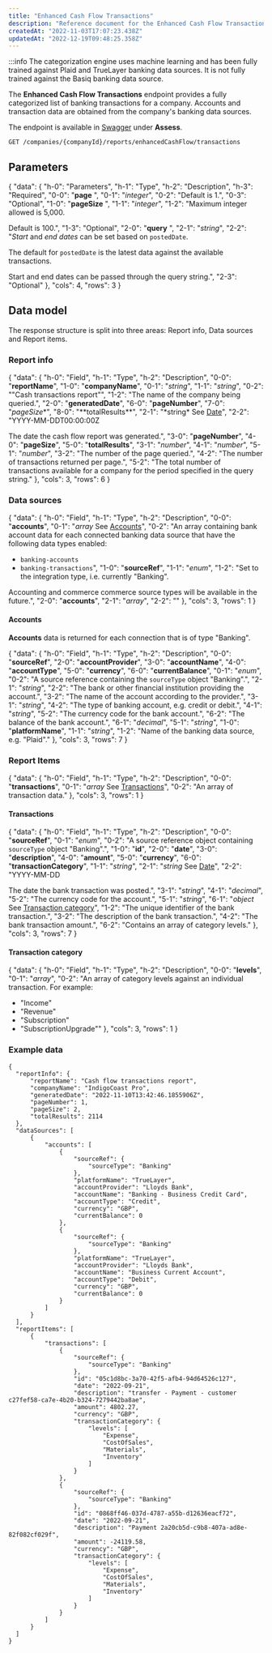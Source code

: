 ```yaml
---
title: "Enhanced Cash Flow Transactions"
description: "Reference document for the Enhanced Cash Flow Transactions endpoint"
createdAt: "2022-11-03T17:07:23.438Z"
updatedAt: "2022-12-19T09:48:25.358Z"
---
```


:::info
The categorization engine uses machine learning and has been fully trained against Plaid and TrueLayer banking data sources. It is not fully trained against the Basiq banking data source.

The **Enhanced Cash Flow Transactions** endpoint provides a fully categorized list of banking transactions for a company. Accounts and transaction data are obtained from the company's banking data sources.

The endpoint is available in <a className="external" href="https://api.codat.io/swagger/index.html#/Assess/get_companies__companyId__reports_enhancedCashFlow_transactions" target="_blank">Swagger</a> under **Assess**.

`GET /companies/{companyId}/reports/enhancedCashFlow/transactions`

## Parameters


{
"data": {
"h-0": "Parameters",
"h-1": "Type",
"h-2": "Description",
"h-3": "Required",
"0-0": "**page** ",
"0-1": "_integer_",
"0-2": "Default is 1.",
"0-3": "Optional",
"1-0": "**pageSize** ",
"1-1": "_integer_",
"1-2": "Maximum integer allowed is 5,000.

Default is 100.",
"1-3": "Optional",
"2-0": "**query** ",
"2-1": "_string_",
"2-2": "_Start_ and _end dates_ can be set based on `postedDate`.

The default for `postedDate` is the latest data against the available transactions.

Start and end dates can be passed through the query string.",
"2-3": "Optional"
},
"cols": 4,
"rows": 3
}


## Data model

The response structure is split into three areas: Report info, Data sources and Report items.

### Report info


{
"data": {
"h-0": "Field",
"h-1": "Type",
"h-2": "Description",
"0-0": "**reportName**",
"1-0": "**companyName**",
"0-1": "_string_",
"1-1": "_string_",
"0-2": ""Cash transactions report"",
"1-2": "The name of the company being queried.",
"2-0": "**generatedDate**",
"6-0": "**pageNumber**",
"7-0": "*pageSize**",
"8-0": "**totalResults\*\*",
"2-1": "*string\*
See [Date](/common-api#/schemas/DateTime)",
"2-2": "YYYY-MM-DDT00:00:00Z

The date the cash flow report was generated.",
"3-0": "**pageNumber**",
"4-0": "**pageSize**",
"5-0": "**totalResults**",
"3-1": "_number_",
"4-1": "_number_",
"5-1": "_number_",
"3-2": "The number of the page queried.",
"4-2": "The number of transactions returned per page.",
"5-2": "The total number of transactions available for a company for the period specified in the query string."
},
"cols": 3,
"rows": 6
}


### Data sources


{
"data": {
"h-0": "Field",
"h-1": "Type",
"h-2": "Description",
"0-0": "**accounts**",
"0-1": "_array_
See [Accounts](#accounts)",
"0-2": "An array containing bank account data for each connected banking data source that have the following data types enabled:

- `banking-accounts`
- `banking-transactions`",
  "1-0": "**sourceRef**",
  "1-1": "_enum_",
  "1-2": "Set to the integration type, i.e. currently "Banking".

Accounting and commerce commerce source types will be available in the future.",
"2-0": "**accounts**",
"2-1": "_array_",
"2-2": ""
},
"cols": 3,
"rows": 1
}


#### Accounts

**Accounts** data is returned for each connection that is of type "Banking".

{
"data": {
"h-0": "Field",
"h-1": "Type",
"h-2": "Description",
"0-0": "**sourceRef**",
"2-0": "**accountProvider**",
"3-0": "**accountName**",
"4-0": "**accountType**",
"5-0": "**currency**",
"6-0": "**currentBalance**",
"0-1": "_enum_",
"0-2": "A source reference containing the `sourceType` object "Banking".",
"2-1": "_string_",
"2-2": "The bank or other financial institution providing the account.",
"3-2": "The name of the account according to the provider.",
"3-1": "_string_",
"4-2": "The type of banking account, e.g. credit or debit.",
"4-1": "_string_",
"5-2": "The currency code for the bank account.",
"6-2": "The balance of the bank account.",
"6-1": "_decimal_",
"5-1": "_string_",
"1-0": "**platformName**",
"1-1": "_string_",
"1-2": "Name of the banking data source, e.g. "Plaid"."
},
"cols": 3,
"rows": 7
}


### Report Items


{
"data": {
"h-0": "Field",
"h-1": "Type",
"h-2": "Description",
"0-0": "**transactions**",
"0-1": "_array_
See [Transactions](#transactions)",
"0-2": "An array of transaction data."
},
"cols": 3,
"rows": 1
}


#### Transactions


{
"data": {
"h-0": "Field",
"h-1": "Type",
"h-2": "Description",
"0-0": "**sourceRef**",
"0-1": "_enum_",
"0-2": "A source reference object containing `sourceType` object "Banking".",
"1-0": "**id**",
"2-0": "**date**",
"3-0": "**description**",
"4-0": "**amount**",
"5-0": "**currency**",
"6-0": "**transactionCategory**",
"1-1": "_string_",
"2-1": "_string_
See [Date](/common-api#/schemas/DateTime)",
"2-2": "YYYY-MM-DD

The date the bank transaction was posted.",
"3-1": "_string_",
"4-1": "_decimal_",
"5-2": "The currency code for the account.",
"5-1": "_string_",
"6-1": "_object_
See [Transaction category](#transaction-category)",
"1-2": "The unique identifier of the bank transaction.",
"3-2": "The description of the bank transaction.",
"4-2": "The bank transaction amount.",
"6-2": "Contains an array of category levels."
},
"cols": 3,
"rows": 7
}


#### Transaction category


{
"data": {
"h-0": "Field",
"h-1": "Type",
"h-2": "Description",
"0-0": "**levels**",
"0-1": "_array_",
"0-2": "An array of category levels against an individual transaction. For example:

- "Income"
- "Revenue"
- "Subscription"
- "SubscriptionUpgrade""
  },
  "cols": 3,
  "rows": 1
  }
  

### Example data

```
{
  "reportInfo": {
      "reportName": "Cash flow transactions report",
      "companyName": "IndigoCoast Pro",
      "generatedDate": "2022-11-10T13:42:46.1855906Z",
      "pageNumber": 1,
      "pageSize": 2,
      "totalResults": 2114
  },
  "dataSources": [
      {
          "accounts": [
              {
                  "sourceRef": {
                      "sourceType": "Banking"
                  },
                  "platformName": "TrueLayer",
                  "accountProvider": "Lloyds Bank",
                  "accountName": "Banking - Business Credit Card",
                  "accountType": "Credit",
                  "currency": "GBP",
                  "currentBalance": 0
              },
              {
                  "sourceRef": {
                      "sourceType": "Banking"
                  },
                  "platformName": "TrueLayer",
                  "accountProvider": "Lloyds Bank",
                  "accountName": "Business Current Account",
                  "accountType": "Debit",
                  "currency": "GBP",
                  "currentBalance": 0
              }
          ]
      }
  ],
  "reportItems": [
      {
          "transactions": [
              {
                  "sourceRef": {
                      "sourceType": "Banking"
                  },
                  "id": "05c1d8bc-3a70-42f5-afb4-94d64526c127",
                  "date": "2022-09-21",
                  "description": "transfer - Payment - customer c27fef58-ca7e-4b20-b324-7279442ba8ae",
                  "amount": 4802.27,
                  "currency": "GBP",
                  "transactionCategory": {
                      "levels": [
                          "Expense",
                          "CostOfSales",
                          "Materials",
                          "Inventory"
                      ]
                  }
              },
              {
                  "sourceRef": {
                      "sourceType": "Banking"
                  },
                  "id": "0868ff46-037d-4787-a55b-d12636eacf72",
                  "date": "2022-09-21",
                  "description": "Payment 2a20cb5d-c9b8-407a-ad8e-82f082cf029f",
                  "amount": -24119.58,
                  "currency": "GBP",
                  "transactionCategory": {
                      "levels": [
                          "Expense",
                          "CostOfSales",
                          "Materials",
                          "Inventory"
                      ]
                  }
              }
          ]
      }
  ]
}
```
